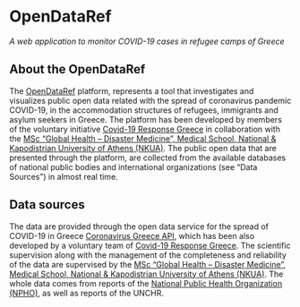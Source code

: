 # OpenDataRef
*A web application to monitor COVID-19 cases in refugee camps of Greece*

## About the OpenDataRef

The [OpenDataRef](https://camps.covid19response.gr) platform, represents a tool that investigates and visualizes public open data related 
with the spread of coronavirus pandemic COVID-19, in the accommodation structures of refugees, immigrants and asylum seekers in Greece. 
The platform has been developed by members of the voluntary initiative [Covid-19 Response Greece](https://covid19response.gr) in collaboration with 
the [MSc “Global Health – Disaster Medicine”, Medical School, National & Kapodistrian University of Athens (NKUA)](http://crisis.med.uoa.gr). 
The public open data that are presented through the platform, are collected from the available databases of national public bodies 
and international organizations (see “Data Sources”) in almost real time.

## Data sources

The data are provided through the open data service for the spread of COVID-19 in Greece [Coronavirus Greece API](https://covid-19-greece.herokuapp.com), 
which has been also developed by a voluntary team of [Covid-19 Response Greece](https://covid19response.gr). 
The scientific supervision along with the management of the completeness and reliability of the data are supervised by 
the [MSc “Global Health – Disaster Medicine”, Medical School, National & Kapodistrian University of Athens (NKUA)](http://crisis.med.uoa.gr). 
The whole data comes from reports of the [National Public Health Organization (NPHO)](https://eody.gov.gr), as well as reports of the UNCHR.
